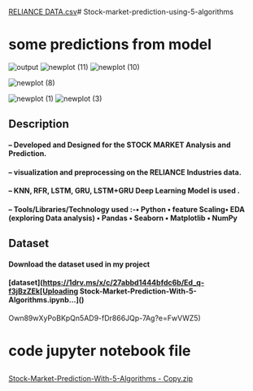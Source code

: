 [RELIANCE DATA.csv](https://github.com/user-attachments/files/16191501/RELIANCE.DATA.csv)# Stock-market-prediction-using-5-algorithms



# some predictions from model 
![output](https://github.com/user-attachments/assets/b45888d7-5426-45aa-ac26-da3694a0c26c)
![newplot (11)](https://github.com/user-attachments/assets/ec82c3f4-3267-4e47-aed4-28998c72e45b)
![newplot (10)](https://github.com/user-attachments/assets/a49dacaf-62b6-474d-930e-71a20cf9a2e5)

![newplot (8)](https://github.com/user-attachments/assets/1cc85f3e-4839-47d7-9c35-3eb7a6a95a04)



![newplot (1)](https://github.com/user-attachments/assets/ebe69cc4-e8df-4b3d-82ef-9d0e8ec9471d)
![newplot (3)](https://github.com/user-attachments/assets/bf69e36a-e117-40f9-b007-f561765b3a8e)





## Description
#### – Developed and Designed for the STOCK MARKET Analysis and Prediction.
#### – visualization and preprocessing on the RELIANCE Industries data.
#### – KNN, RFR, LSTM, GRU, LSTM+GRU Deep Learning Model is used .
#### – Tools/Libraries/Technology used :-• Python • feature Scaling• EDA (exploring Data analysis) • Pandas • Seaborn • Matplotlib • NumPy

## Dataset
#### Download the dataset used in my project 
#### [dataset](https://1drv.ms/x/c/27abbd1444bfdc6b/Ed_q-f3jBzZEk[Uploading Stock-Market-Prediction-With-5-Algorithms.ipynb…]()
Own89wXyPoBKpQn5AD9-fDr866JQp-7Ag?e=FwVWZ5)

# code jupyter notebook file 
## 
[Stock-Market-Prediction-With-5-Algorithms - Copy.zip](https://github.com/user-attachments/files/16191628/Stock-Market-Prediction-With-5-Algorithms.-.Copy.zip)
